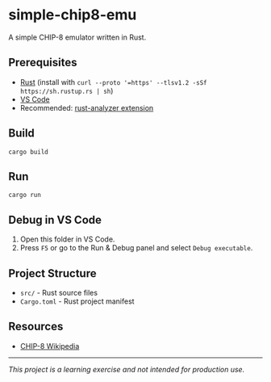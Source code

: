 # simple-chip8-emu

A simple CHIP-8 emulator written in Rust.

## Prerequisites

- [Rust](https://www.rust-lang.org/tools/install) (install with `curl --proto '=https' --tlsv1.2 -sSf https://sh.rustup.rs | sh`)
- [VS Code](https://code.visualstudio.com/)
- Recommended: [rust-analyzer extension](https://marketplace.visualstudio.com/items?itemName=rust-lang.rust-analyzer)

## Build

```
cargo build
```

## Run

```
cargo run
```

## Debug in VS Code

1. Open this folder in VS Code.
2. Press `F5` or go to the Run & Debug panel and select `Debug executable`.

## Project Structure

- `src/` - Rust source files
- `Cargo.toml` - Rust project manifest

## Resources

- [CHIP-8 Wikipedia](https://en.wikipedia.org/wiki/CHIP-8)

---

*This project is a learning exercise and not intended for production use.*
